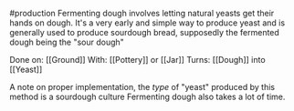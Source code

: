 #production 
Fermenting dough involves letting natural yeasts get their hands on dough. It's a very early and simple way to produce yeast and is generally used to produce sourdough bread, supposedly the fermented dough being the "sour dough"

Done on: [[Ground]]
With: [[Pottery]] or [[Jar]]
Turns: [[Dough]] into [[Yeast]]

A note on proper implementation, the _type_ of "yeast" produced by this method is a sourdough culture Fermenting dough also takes a lot of time.